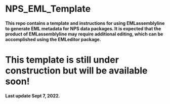 # NPS_EML_Template

#### This repo contains a template and instructions for using EMLassemblyline to generate EML metadata for NPS data packages. It is expected that the product of EMLassemblyline may require additional editing, which can be accomplished using the EMLeditor package.

# This template is still under construction but will be available soon!

#### Last update Sept 7, 2022.
